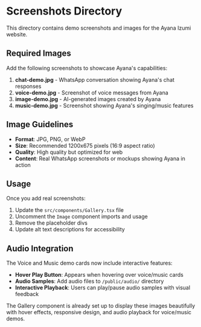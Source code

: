 # Screenshots Directory

This directory contains demo screenshots and images for the Ayana Izumi website.

## Required Images

Add the following screenshots to showcase Ayana's capabilities:

1. **chat-demo.jpg** - WhatsApp conversation showing Ayana's chat responses
2. **voice-demo.jpg** - Screenshot of voice messages from Ayana
3. **image-demo.jpg** - AI-generated images created by Ayana
4. **music-demo.jpg** - Screenshot showing Ayana's singing/music features

## Image Guidelines

- **Format**: JPG, PNG, or WebP
- **Size**: Recommended 1200x675 pixels (16:9 aspect ratio)
- **Quality**: High quality but optimized for web
- **Content**: Real WhatsApp screenshots or mockups showing Ayana in action

## Usage

Once you add real screenshots:

1. Update the `src/components/Gallery.tsx` file
2. Uncomment the `Image` component imports and usage
3. Remove the placeholder divs
4. Update alt text descriptions for accessibility

## Audio Integration

The Voice and Music demo cards now include interactive features:
- **Hover Play Button**: Appears when hovering over voice/music cards
- **Audio Samples**: Add audio files to `/public/audio/` directory
- **Interactive Playback**: Users can play/pause audio samples with visual feedback

The Gallery component is already set up to display these images beautifully with hover effects, responsive design, and audio playback for voice/music demos.
